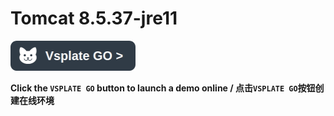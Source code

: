# Tomcat 8.5.37-jre11

<a href="https://www.vsplate.com/?docker-compose=https://github.com/vsplate/dcenvs/tomcat/8.5.37-jre11"><img alt="VSPLATE GO" src="https://raw.githubusercontent.com/vsplate/images/master/vsgo_btn.png" width="200px"></a>

**Click the `VSPLATE GO` button to launch a demo online / 点击`VSPLATE GO`按钮创建在线环境**